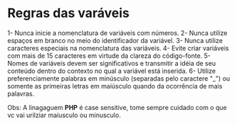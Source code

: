 # Regras das varáveis

1- Nunca inicie a nomenclatura de variáveis com números.
2- Nunca utilize espaços em branco no meio do identificador da variável.
3- Nunca utilize caracteres especiais na nomenclatura das variáveis.
4- Evite criar variáveis com mais de 15 caracteres em virtude da clareza do código-fonte.
5- Nomes de variáveis devem ser significativos e transmitir a idéia de seu conteúdo dentro do contexto no qual a variável está inserida.
6- Utilize preferenciamente palabras em minúsculo (separadas pelo caractere "_") ou somente as primeiras letras em maiúsculo quando da ocorrência de mais palavras.

Obs: A linagaguem **PHP** é case sensitive, tome sempre cuidado com o que vc vai urilziar maíusculo ou minusculo.

